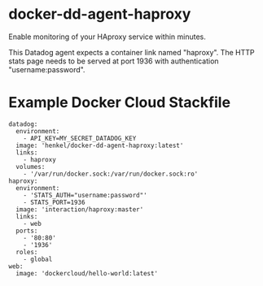# docker-dd-agent-haproxy

Enable monitoring of your HAproxy service within minutes.
 
This Datadog agent expects a container link named "haproxy". The 
HTTP stats page needs to be served at port 1936 with authentication "username:password".

# Example Docker Cloud Stackfile

```
datadog:
  environment:
    - API_KEY=MY_SECRET_DATADOG_KEY
  image: 'henkel/docker-dd-agent-haproxy:latest'
  links:
    - haproxy
  volumes:
    - '/var/run/docker.sock:/var/run/docker.sock:ro'
haproxy:
  environment:
    - 'STATS_AUTH="username:password"'
    - STATS_PORT=1936
  image: 'interaction/haproxy:master'
  links:
    - web
  ports:
    - '80:80'
    - '1936'
  roles:
    - global
web:
  image: 'dockercloud/hello-world:latest'
```
